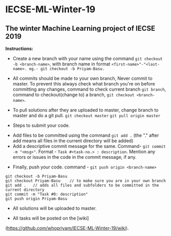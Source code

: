 # IECSE-ML-Winter-19

## The winter Machine Learning project of IECSE 2019

**Instructions:**

- Create a new branch with your name using the command ```git checkout -b <branch-name>```, with branch name in format ```<first-name>"-"<last-name>. eg.- git checkout -b Priyam-Basu.```

- All commits should be made to your own branch, Never commit to master. To prevent this always check what branch you're on before committing any changes, command to check current branch ```git branch```, command to checkout(change to) a branch, ```git checkout <branch-name>```.

- To pull solutions after they are uploaded to master, change branch to master and do a git pull.
```git checkout master```
```git pull origin master```

- Steps to submit your code.
* Add files to be committed using the command ```git add .``` (the "." after add means all files in the current directory will be added)
* Add a descriptive commit message for the same. Command- ```git commit -m "<msg>"```.
Format - ```Task #<task-no.> : description```. Mention any errors or issues in the code in the commit message, if any.

- Finally, push your code. command - ```git push origin <branch-name>```

``` 
git checkout -b Priyam-Basu
git checkout Priyam-Basu	// to make sure you are in your own branch
git add .	// adds all files and subfolders to be committed in the current directory
git commit -m "Task #0: description"
git push origin Priyam-Basu 
```

- All solutions will be uploaded to master.

- All tasks will be posted on the [wiki]

(https://github.com/whopriyam/IECSE-ML-Winter-19/wiki).
